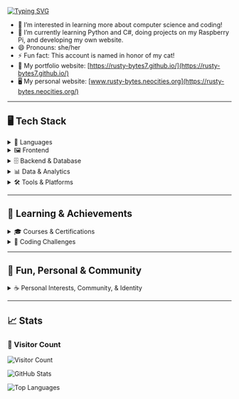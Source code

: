 [![Typing SVG](https://readme-typing-svg.demolab.com?font=Press+Start+2P&size=50&duration=4000&pause=1000&color=B026FF&width=1500&height=150&lines=Hi%2C+I'm+rusty-bytes7%F0%9F%91%8B%F0%9F%8F%BB)](https://git.io/typing-svg)

- 👀 I’m interested in learning more about computer science and coding!
- 🌱 I’m currently learning Python and C#, doing projects on my Raspberry Pi, and developing my own website.
- 😄 Pronouns: she/her
- ⚡ Fun fact: This account is named in honor of my cat!
- 💼 My portfolio website: [https://rusty-bytes7.github.io/](https://rusty-bytes7.github.io/)
- 🖥️ My personal website: [www.rusty-bytes.neocities.org](https://rusty-bytes.neocities.org/)


---

## 🖥️ Tech Stack

<details>
<summary>📝 Languages</summary>

![Python](https://img.shields.io/badge/Python-EC41FF?style=for-the-badge&logo=python&logoColor=FFD43B)
![C#](https://img.shields.io/badge/C%23-00FFE7?style=for-the-badge&logo=csharp&logoColor=22223B)
![HTML](https://img.shields.io/badge/HTML5-FF007F?style=for-the-badge&logo=html5&logoColor=white)
![CSS](https://img.shields.io/badge/CSS3-5EF1F2?style=for-the-badge&logo=css3&logoColor=22223B)
![JavaScript](https://img.shields.io/badge/JavaScript-FFCB05?style=for-the-badge&logo=javascript&logoColor=2A004F)

</details>

<details>
<summary>🖼️ Frontend</summary>

![Vite](https://img.shields.io/badge/vite-FF007F?style=for-the-badge&logo=vite&logoColor=white)
![React](https://img.shields.io/badge/react-00FFE7?style=for-the-badge&logo=react&logoColor=22223B)
![BS](https://img.shields.io/badge/Bootstrap-8B5CF6?style=for-the-badge&logo=bootstrap&logoColor=white)
![HTML](https://img.shields.io/badge/HTML5-FF007F?style=for-the-badge&logo=html5&logoColor=white)
![CSS](https://img.shields.io/badge/CSS3-5EF1F2?style=for-the-badge&logo=css3&logoColor=22223B)

</details>

<details>
<summary>🗄️ Backend & Database</summary>

![NodeJS](https://img.shields.io/badge/node.js-00FFE7?style=for-the-badge&logo=node.js&logoColor=2A004F)
![Express.js](https://img.shields.io/badge/express.js-9D00FF?style=for-the-badge&logo=express&logoColor=FFD43B)
![MongoDB](https://img.shields.io/badge/MongoDB-5EF1F2?style=for-the-badge&logo=mongodb&logoColor=232946)
![.Net](https://img.shields.io/badge/.NET-EC41FF?style=for-the-badge&logo=.net&logoColor=FFD43B)

</details>

<details>
<summary>📊 Data & Analytics</summary>

![Pandas](https://img.shields.io/badge/Pandas-8B5CF6?style=for-the-badge&logo=pandas&logoColor=FFD43B)
![NumPy](https://img.shields.io/badge/Numpy-00FFE7?style=for-the-badge&logo=numpy&logoColor=22223B)
![Scikit Learn](https://img.shields.io/badge/scikit_learn-FF007F?style=for-the-badge&logo=scikit-learn&logoColor=FFD43B)

</details>

<details>
<summary>🛠️ Tools & Platforms</summary>

![VS Code](https://img.shields.io/badge/Visual_Studio_Code-5EF1F2?style=for-the-badge&logo=visual%20studio%20code&logoColor=232946)
![Git](https://img.shields.io/badge/GIT-FF007F?style=for-the-badge&logo=git&logoColor=white)
![GitHub](https://img.shields.io/badge/GitHub-9D00FF?style=for-the-badge&logo=github&logoColor=FFD43B)
![Github Pages](https://img.shields.io/badge/GitHub%20Pages-EC41FF?style=for-the-badge&logo=github%20Pages&logoColor=FFD43B)
![Docker](https://img.shields.io/badge/Docker-00FFE7?style=for-the-badge&logo=docker&logoColor=232946)
![Raspberry Pi](https://img.shields.io/badge/-Raspberry_Pi-FFCB05?style=for-the-badge&logo=Raspberry-Pi)
![Zsh](https://img.shields.io/badge/Zsh-8B5CF6?style=for-the-badge&logo=Zsh&logoColor=FFD43B)
![Apple](https://img.shields.io/badge/apple%20silicon-232946?style=for-the-badge&logo=apple&logoColor=EC41FF)
![Mac](https://img.shields.io/badge/mac%20os-2A004F?style=for-the-badge&logo=apple&logoColor=FFCB05)

</details>

---

## 🌱 Learning & Achievements

<details>
<summary>🎓 Courses & Certifications</summary>

![Microsoft Learn](https://img.shields.io/badge/Microsoft_Learn-8B5CF6?style=for-the-badge&logo=microsoft&logoColor=FFD43B)
![Coursera](https://img.shields.io/badge/Coursera-00FFE7?style=for-the-badge&logo=Coursera&logoColor=232946)
![FreeCodeCamp](https://img.shields.io/badge/Freecodecamp-FF007F?&style=for-the-badge&logo=freecodecamp&logoColor=FFD43B)

</details>

<details>
<summary>🏅 Coding Challenges</summary>

![Code Wars](https://img.shields.io/badge/Codewars-EC41FF?style=for-the-badge&logo=Codewars&logoColor=FFD43B)
![LeetCode user wolf63](https://img.shields.io/badge/-LeetCode-FFCB05?style=for-the-badge&logo=LeetCode&logoColor=2A004F)
![hacktoberfest 2024](https://img.shields.io/badge/hacktoberfest%202024-9D00FF?style=for-the-badge&logo=hacktoberfest-2024&logoColor=FFD43B)
<div align="center">
  <a href="https://holopin.io/@rustybytes7">
    <img src="https://holopin.me/rustybytes7" width="600" alt="An image of @rustybytes7's Holopin badges, which is a link to view their full Holopin profile" />
  </a>
</div>

</details>

---

## 🎉 Fun, Personal & Community

<details>
<summary>☕ Personal Interests, Community, & Identity </summary>
  
![cat enthusiast](https://img.shields.io/badge/cat%20enthusiast-EC41FF?style=for-the-badge&logo=cat-enthusiast&logoColor=FFD43B)
![coffee lover](https://img.shields.io/badge/coffee%20lover-FF007F?style=for-the-badge&logo=coffee-lover&logoColor=FFD43B)
![Nintendo Switch](https://img.shields.io/badge/Nintendo_Switch-FFCB05?style=for-the-badge&logo=nintendo-switch&logoColor=232946)
![Plant Parent](https://img.shields.io/badge/Plant_Parent-EC41FF?style=for-the-badge&logo=leaflet&logoColor=FFD43B)
![lgbtq+ pride](https://img.shields.io/badge/lgbtq+%20pride-8B5CF6?style=for-the-badge&logo=lgbtq+-pride&logoColor=FFD43B)
<a href="https://neocities.org/">
    <img src="https://pixelsafari.neocities.org/buttons/1neo15.gif" height="28" alt="Dancing Cat" />
  </a>
![Pokémon Trainer](https://img.shields.io/badge/Pokémon_Trainer-FF007F?style=for-the-badge&logo=pokemon&logoColor=FFD43B)
![Spotify](https://img.shields.io/badge/Spotify-01fe01?&style=for-the-badge&logo=spotify&logoColor=232946)
![dark mode enthusiast](https://img.shields.io/badge/dark%20mode%20enthusiast-232946?style=for-the-badge&logo=dark-mode-enthusiast&logoColor=EC41FF)

</details>

---

## 📈 Stats

### 👀 Visitor Count
![Visitor Count](https://komarev.com/ghpvc/?username=rusty-bytes7&color=9932CC&style=for-the-badge)

![GitHub Stats](https://github-readme-stats.vercel.app/api?username=rusty-bytes7&theme=outrun&show_icons=true&hide_border=true&count_private=true&hide_rank=true)

![Top Languages](https://github-readme-stats.vercel.app/api/top-langs/?username=rusty-bytes7&theme=outrun&show_icons=true&hide_border=true&layout=compact&hide=nix,shell)

<!---
rusty-bytes7/rusty-bytes7 is a ✨ special ✨ repository because its `README.md` (this file) appears on your GitHub profile.
You can click the Preview link to take a look at your changes.
-->
